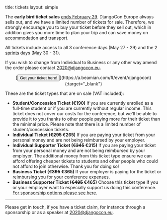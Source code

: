 title: tickets
layout: simple

The **early bird ticket sales** <u>ends February 29</u>. DjangoCon Europe always sells out, and we have a limited number of tickets for sale. Therefore, we strongly encourage you to buy your ticket before they sell out, which in addition gives you more time to plan your trip and can save money on accommodation and transport.

All tickets include access to all 3 conference days (May 27 - 29) and the 2 [sprints](#) days (May 30 - 31). 

If you wish to change from Individual to Business or any other way amend the order please contact [2020@djangocon.eu](mailto:2020@djangocon.eu).

<center>[<button class="btn">Get your ticket here!</button>](https://a.beamian.com/#/event/djangocon){:target="_blank"}</center>

These are the ticket types that are on sale (VAT included):

* <strong>Student/Concession Ticket (€190)</strong>
If you are currently enrolled as a full-time student or if you are currently without regular income. This ticket does not cover our costs for the conference, but we'll be able to provide it to you thanks to other people paying more for their ticket than the minimal price. Please note that there is a limited number of student/concession tickets.
* <strong>Individual Ticket (<del>€295</del> €265)</strong>
If you are paying your ticket from your personal money and are not being reimbursed by your employer.
* <strong>Individual Supporter Ticket (<del>€345</del> €315)</strong>
If you are paying your ticket from your personal money and are not being reimbursed by your employer. The additional money from this ticket type ensure we can afford offering cheaper tickets to students and other people who could not afford to join otherwise. Thank you for doing so!
* <strong>Business Ticket (<del>€395</del> €365)</strong>
If your employer is paying for the ticket or reimbursing you for your conference expenses.
* <strong>Business Supporter Ticket (<del>€495</del> €465)</strong>
Choose this ticket type if you or your employer want to especially support us doing this conference.
[For sponsorship options please see here](#).

---

Please get in touch, if you have a ticket claim, for instance through a sponsorship or as a speaker at [2020@djangocon.eu](mailto:2020@djangocon.eu).

